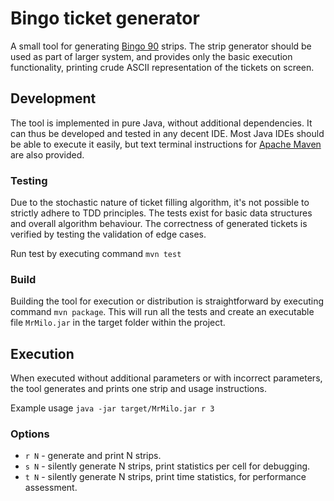 # Bingo ticket generator

A small tool for generating [Bingo 90](https://en.wikipedia.org/wiki/Bingo_(British_version)) strips.
The strip generator should be used as part of larger system, and provides only the basic execution functionality,
printing crude ASCII representation of the tickets on screen.

## Development

The tool is implemented in pure Java, without additional dependencies.
It can thus be developed and tested in any decent IDE.
Most Java IDEs should be able to execute it easily,
but text terminal instructions for [Apache Maven](https://en.wikipedia.org/wiki/Apache_Maven) are also provided.

### Testing

Due to the stochastic nature of ticket filling algorithm, it's not possible to strictly adhere to TDD principles.
The tests exist for basic data structures and overall algorithm behaviour.
The correctness of generated tickets is verified by testing the validation of edge cases.

Run test by executing command `mvn test`

### Build

Building the tool for execution or distribution is straightforward by executing command `mvn package`.
This will run all the tests and create an executable file `MrMilo.jar` in the target folder within the project.

## Execution

When executed without additional parameters or with incorrect parameters,
the tool generates and prints one strip and usage instructions.

Example usage `java -jar target/MrMilo.jar r 3`

### Options

- `r N` - generate and print N strips.
- `s N` - silently generate N strips, print statistics per cell for debugging.
- `t N` - silently generate N strips, print time statistics, for performance assessment.
